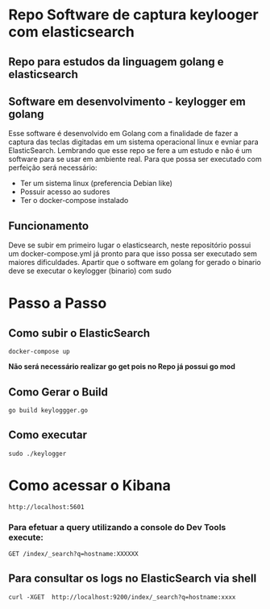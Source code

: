 # Repo Software de captura keylooger com elasticsearch

## Repo para estudos da linguagem golang e elasticsearch

## Software em desenvolvimento - keylogger em golang

Esse software é desenvolvido em Golang com a finalidade de fazer a captura das teclas digitadas em um sistema operacional linux e evniar para ElasticSearch.
Lembrando que  esse repo se fere a um estudo e não é um software para se usar em ambiente real.
Para que possa ser executado com perfeição será necessário:

* Ter um sistema linux (preferencia Debian like)
* Possuir acesso ao sudores
* Ter o docker-compose instalado 

## Funcionamento 

Deve se subir em primeiro lugar o elasticsearch, neste repositório possui um docker-compose.yml já pronto para que isso possa ser executado sem maiores dificuldades.
Apartir que o software em golang for gerado o binario deve se executar o keylogger (binario) com sudo

# Passo a Passo

## Como subir o ElasticSearch

```docker-compose up```

**Não será necessário realizar go get pois no Repo já possui go mod**

## Como Gerar o Build

`go build keyloggger.go`

## Como executar

`sudo ./keylogger`


# Como acessar o Kibana 

`http://localhost:5601`


### Para efetuar a query utilizando a console do Dev Tools execute:

`GET /index/_search?q=hostname:XXXXXX`

## Para consultar os logs no ElasticSearch via shell

`curl -XGET  http://localhost:9200/index/_search?q=hostname:xxxx`

